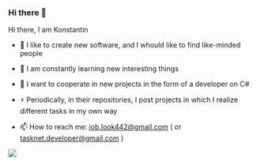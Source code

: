 ### Hi there 👋
Hi there, I am Konstantin

- 🔭 I like to create new software, and I whould like to find like-minded people 
- 🌱 I am constantly learning new interesting things

- 👯 I want to cooperate in new projects in the form of a developer on C# 

- ⚡ Periodically, in their repositories, I post projects in which I realize different tasks in my own way

- 📫 How to reach me: job.look442@gmail.com  ( or tasknet.developer@gmail.com ) 
                     
<!--
**tasknetdeveloper/tasknetdeveloper** is a ✨ _special_ ✨ repository because its `README.md` (this file) appears on your GitHub profile.

Here are some ideas to get you started:

- 🔭 I’m currently working on ...
- 🌱 I’m currently learning ...
- 👯 I’m looking to collaborate on ...
- 🤔 I’m looking for help with ...
- 💬 Ask me about ...
- 📫 How to reach me: ...
- 😄 Pronouns: ...
- ⚡ Fun fact: ...
-->

![](https://komarev.com/ghpvc/?username=tasknetdeveloper)
